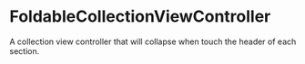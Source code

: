FoldableCollectionViewController
================================

A collection view controller that will collapse when touch the header of each section.
